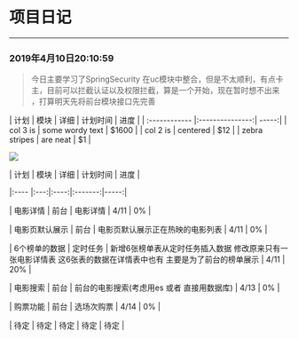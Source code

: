 # 项目日记

--- 

### 2019年4月10日20:10:59
> 今日主要学习了SpringSecurity 在uc模块中整合，但是不太顺利，有点卡主，目前可以拦截认证以及权限拦截，算是一个开始，现在暂时想不出来
，打算明天先将前台模块接口先完善


| 计划  | 模块  | 详细 | 计划时间 | 进度 |
| :------------ |:---------------:| -----:|
| col 3 is      | some wordy text | $1600 |
| col 2 is      | centered        |   $12 |
| zebra stripes | are neat        |    $1 |


![](https://encrypted-tbn0.gstatic.com/images?q=tbn:ANd9GcTMg8zQZzTq4qfHMHn7tWuuZvRSNMlxN01gVgVzS6AmtU9bwfSkHQ)


| 计划 | 模块 | 详细 | 计划时间 | 进度 |  

|:---- |:---:|:----:|:-------:|-----:|

| 电影详情 | 前台 | 电影详情 | 4/11 | 0% |

| 电影页默认展示 | 前台 | 电影页默认展示正在热映的电影列表 | 4/11 | 0% |

| 6个榜单的数据 | 定时任务 | 新增6张榜单表从定时任务插入数据 修改原来只有一张电影详情表 这6张表的数据在详情表中也有 主要是为了前台的榜单展示 | 4/11 | 20% |

| 电影搜索 | 前台 | 前台的电影搜索(考虑用es 或者 直接用数据库) | 4/13 | 0% |

| 购票功能 | 前台 | 选场次购票 | 4/14 | 0% |

| 待定 | 待定 | 待定 | 待定 | 待定 | 
